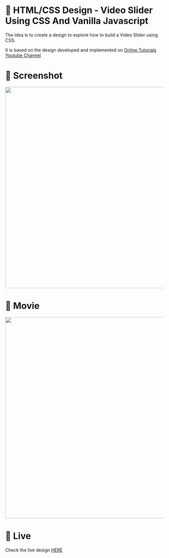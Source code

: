 # 🎨 HTML/CSS Design - Video Slider Using CSS And Vanilla Javascript

The idea is to create a design to explore how to build a Video Slider using CSS. 

It is based on the design developed and implemented  on [Online Tutorials Youtube Channel](https://www.youtube.com/watch?v=7gEJTwsH6kw)


# 📸 Screenshot
<img src="https://storage.googleapis.com/rfribeiro-css/video-gallery-03/presentation.png" width="640">


# 🎥 Movie
<img src="https://storage.googleapis.com/rfribeiro-css/video-gallery-03/presentation.gif" width="640">

# 🚀 Live

Check the live design [HERE](https://storage.googleapis.com/rfribeiro-css/video-gallery-03/index.html)